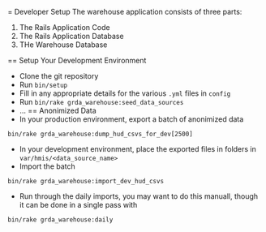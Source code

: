 = Developer Setup
The warehouse application consists of three parts:
1. The Rails Application Code
2. The Rails Application Database
3. THe Warehouse Database

== Setup Your Development Environment
* Clone the git repository
* Run `bin/setup`
* Fill in any appropriate details for the various `.yml` files in `config`
* Run `bin/rake grda_warehouse:seed_data_sources`
* ...
== Anonimized Data
* In your production environment, export a batch of anonimized data
```
bin/rake grda_warehouse:dump_hud_csvs_for_dev[2500]
```
* In your development environment, place the exported files in folders in `var/hmis/<data_source_name>`
* Import the batch
```
bin/rake grda_warehouse:import_dev_hud_csvs
```
* Run through the daily imports, you may want to do this manuall, though it can be done in a single pass with
```
bin/rake grda_warehouse:daily
```